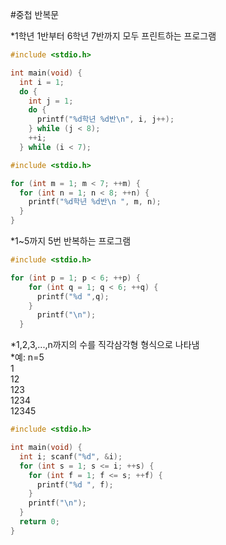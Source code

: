 #중첩 반복문

*1학년 1반부터 6학년 7반까지 모두 프린트하는 프로그램
```c
#include <stdio.h>

int main(void) {
  int i = 1;
  do {
    int j = 1;
    do {
      printf("%d학년 %d반\n", i, j++);
    } while (j < 8);
    ++i;
  } while (i < 7);
  ```
  ```c
#include <stdio.h>

 for (int m = 1; m < 7; ++m) {
    for (int n = 1; n < 8; ++n) {
      printf("%d학년 %d반\n ", m, n);
    }
  }
```
*1~5까지 5번 반복하는 프로그램
```c
#include <stdio.h>

for (int p = 1; p < 6; ++p) {
    for (int q = 1; q < 6; ++q) {
      printf("%d ",q);
    }
      printf("\n");
  }
```
*1,2,3,...,n까지의 수를 직각삼각형 형식으로 나타냄  
*예: n=5  
1  
12  
123  
1234  
12345  
```c
#include <stdio.h>

int main(void) {
  int i; scanf("%d", &i);
  for (int s = 1; s <= i; ++s) {
    for (int f = 1; f <= s; ++f) {
      printf("%d ", f);
    }
    printf("\n");
  }
  return 0;
}
```
